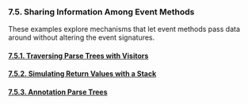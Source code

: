 ﻿### 7.5. Sharing Information Among Event Methods

These examples explore mechanisms that let event methods pass data around without altering the event signatures.

#### [7.5.1. Traversing Parse Trees with Visitors](1)
#### [7.5.2. Simulating Return Values with a Stack](2)
#### [7.5.3. Annotation Parse Trees](3)